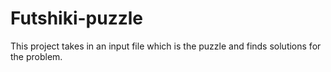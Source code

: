 # Futshiki-puzzle
This project takes in an input file which is the puzzle and finds solutions for the problem.
